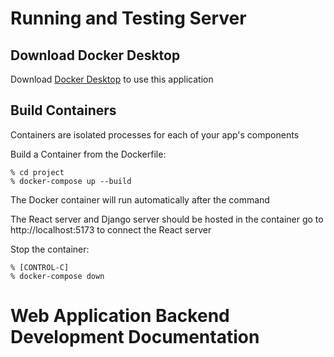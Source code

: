 # Running and Testing Server

## Download Docker Desktop

Download [Docker Desktop](https://www.docker.com/) to use this application

## Build Containers

Containers are isolated processes for each of your app's components

Build a Container from the Dockerfile:
```
% cd project
% docker-compose up --build
```
The Docker container will run automatically after the command

The React server and Django server should be hosted in the container
go to http://localhost:5173 to connect the React server

Stop the container:
```
% [CONTROL-C]
% docker-compose down
```

# Web Application Backend Development Documentation






